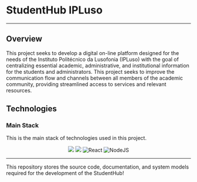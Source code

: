 # StudentHub IPLuso

---

## Overview

This project seeks to develop a digital on-line platform designed for the needs of the Instituto Politécnico da Lusofonia (IPLuso) with the goal of centralizing essential academic, administrative, and institutional information for the students and administrators. This project seeks to improve the communication flow and channels between all members of the academic community, providing streamlined access to services and relevant resources.

## Technologies

### Main Stack

This is the main stack of technologies used in this project.

<p align = "center">
  <img src = "https://img.shields.io/badge/MongoDB-%234ea94b.svg?style=for-the-badge&logo=mongodb&logoColor=white">
  <img src = "https://img.shields.io/badge/express.js-%23404d59.svg?style=for-the-badge&logo=express&logoColor=%2361DAFB">
  <img src = "https://img.shields.io/badge/react-%2320232a.svg?style=for-the-badge&logo=react&logoColor=%2361DAFB" alt = "React">
  <img src = "https://img.shields.io/badge/node.js-6DA55F?style=for-the-badge&logo=node.js&logoColor=white" alt = "NodeJS">
</p>

---

This repository stores the source code, documentation, and system models required for the development of the StudentHub!
